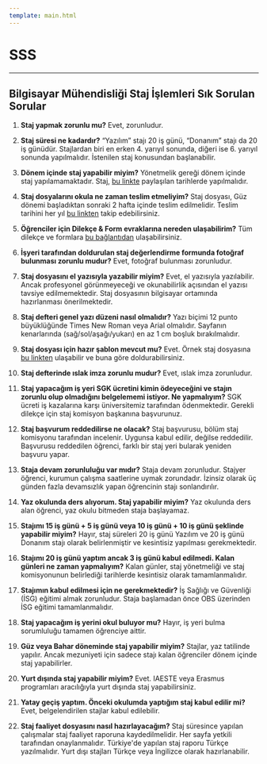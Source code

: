 ```yaml
---
template: main.html
---
```


# SSS

--- 

## Bilgisayar Mühendisliği Staj İşlemleri Sık Sorulan Sorular

1. **Staj yapmak zorunlu mu?**
   Evet, zorunludur.

2. **Staj süresi ne kadardır?**
   “Yazılım” stajı 20 iş günü, “Donanım” stajı da 20 iş günüdür. Stajlardan biri en erken 4. yarıyıl sonunda, diğeri ise 6. yarıyıl sonunda yapılmalıdır. İstenilen staj konusundan başlanabilir.

3. **Dönem içinde staj yapabilir miyim?**
   Yönetmelik gereği dönem içinde staj yapılamamaktadır. Staj, [bu linkte](http://bilgisayar.mmf.erdogan.edu.tr/tr/page/staj-islemleri/5497) paylaşılan tarihlerde yapılmalıdır.

4. **Staj dosyalarını okula ne zaman teslim etmeliyim?**
   Staj dosyası, Güz dönemi başladıktan sonraki 2 hafta içinde teslim edilmelidir. Teslim tarihini her yıl [bu linkten](http://bilgisayar.mmf.erdogan.edu.tr/tr/page/staj-islemleri/5497) takip edebilirsiniz.

5. **Öğrenciler için Dilekçe & Form evraklarına nereden ulaşabilirim?**
   Tüm dilekçe ve formlara [bu bağlantıdan](http://oidb.idari.erdogan.edu.tr/tr/page/dilekceler-formlar-ogrenciler-icin/1175) ulaşabilirsiniz.

6. **İşyeri tarafından doldurulan staj değerlendirme formunda fotoğraf bulunması zorunlu mudur?**
   Evet, fotoğraf bulunması zorunludur.

7. **Staj dosyasını el yazısıyla yazabilir miyim?**
   Evet, el yazısıyla yazılabilir. Ancak profesyonel görünmeyeceği ve okunabilirlik açısından el yazısı tavsiye edilmemektedir. Staj dosyasının bilgisayar ortamında hazırlanması önerilmektedir.

8. **Staj defteri genel yazı düzeni nasıl olmalıdır?**
   Yazı biçimi 12 punto büyüklüğünde Times New Roman veya Arial olmalıdır. Sayfanın kenarlarında (sağ/sol/aşağı/yukarı) en az 1 cm boşluk bırakılmalıdır.

9. **Staj dosyası için hazır şablon mevcut mu?**
   Evet. Örnek staj dosyasına [bu linkten](http://bilgisayar.mmf.erdogan.edu.tr/tr/page/staj-islemleri/5497) ulaşabilir ve buna göre doldurabilirsiniz.

10. **Staj defterinde ıslak imza zorunlu mudur?**
    Evet, ıslak imza zorunludur.

11. **Staj yapacağım iş yeri SGK ücretini kimin ödeyeceğini ve stajın zorunlu olup olmadığını belgelememi istiyor. Ne yapmalıyım?**
    SGK ücreti iş kazalarına karşı üniversitemiz tarafından ödenmektedir. Gerekli dilekçe için staj komisyon başkanına başvurunuz.

12. **Staj başvurum reddedilirse ne olacak?**
    Staj başvurusu, bölüm staj komisyonu tarafından incelenir. Uygunsa kabul edilir, değilse reddedilir. Başvurusu reddedilen öğrenci, farklı bir staj yeri bularak yeniden başvuru yapar.

13. **Staja devam zorunluluğu var mıdır?**
    Staja devam zorunludur. Stajyer öğrenci, kurumun çalışma saatlerine uymak zorundadır. İzinsiz olarak üç günden fazla devamsızlık yapan öğrencinin stajı sonlandırılır.

14. **Yaz okulunda ders alıyorum. Staj yapabilir miyim?**
    Yaz okulunda ders alan öğrenci, yaz okulu bitmeden staja başlayamaz.

15. **Stajımı 15 iş günü + 5 iş günü veya 10 iş günü + 10 iş günü şeklinde yapabilir miyim?**
    Hayır, staj süreleri 20 iş günü Yazılım ve 20 iş günü Donanım stajı olarak belirlenmiştir ve kesintisiz yapılması gerekmektedir.

16. **Stajımı 20 iş günü yaptım ancak 3 iş günü kabul edilmedi. Kalan günleri ne zaman yapmalıyım?**
    Kalan günler, staj yönetmeliği ve staj komisyonunun belirlediği tarihlerde kesintisiz olarak tamamlanmalıdır.

17. **Stajımın kabul edilmesi için ne gerekmektedir?**
    İş Sağlığı ve Güvenliği (İSG) eğitimi almak zorunludur. Staja başlamadan önce OBS üzerinden İSG eğitimi tamamlanmalıdır.

18. **Staj yapacağım iş yerini okul buluyor mu?**
    Hayır, iş yeri bulma sorumluluğu tamamen öğrenciye aittir.

19. **Güz veya Bahar döneminde staj yapabilir miyim?**
    Stajlar, yaz tatilinde yapılır. Ancak mezuniyeti için sadece stajı kalan öğrenciler dönem içinde staj yapabilirler.

20. **Yurt dışında staj yapabilir miyim?**
    Evet. IAESTE veya Erasmus programları aracılığıyla yurt dışında staj yapabilirsiniz.

21. **Yatay geçiş yaptım. Önceki okulumda yaptığım staj kabul edilir mi?**
    Evet, belgelendirilen stajlar kabul edilebilir.

22. **Staj faaliyet dosyasını nasıl hazırlayacağım?**
    Staj süresince yapılan çalışmalar staj faaliyet raporuna kaydedilmelidir. Her sayfa yetkili tarafından onaylanmalıdır. Türkiye'de yapılan staj raporu Türkçe yazılmalıdır. Yurt dışı stajları Türkçe veya İngilizce olarak hazırlanabilir.
